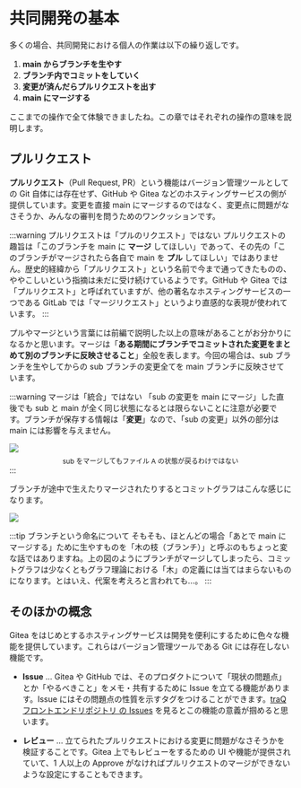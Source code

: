 # 共同開発の基本

多くの場合、共同開発における個人の作業は以下の繰り返しです。

1. **main からブランチを生やす**
2. **ブランチ内でコミットをしていく**
3. **変更が済んだらプルリクエストを出す**
4. **main にマージする**

ここまでの操作で全て体験できましたね。この章ではそれぞれの操作の意味を説明します。

## プルリクエスト

**プルリクエスト**（Pull Request, PR）という機能はバージョン管理ツールとしての Git 自体には存在せず、GitHub や Gitea などのホスティングサービスの側が提供しています。変更を直接 main にマージするのではなく、変更点に問題がなさそうか、みんなの審判を問うためのワンクッションです。

:::warning プルリクエストは「プルのリクエスト」ではない
プルリクエストの趣旨は「このブランチを main に **マージ** してほしい」であって、その先の「このブランチがマージされたら各自で main を **プル** してほしい」ではありません。歴史的経緯から「プルリクエスト」という名前で今まで通ってきたものの、ややこしいという指摘は未だに受け続けているようです。GitHub や Gitea では「プルリクエスト」と呼ばれていますが、他の著名なホスティングサービスの一つである GitLab では「マージリクエスト」というより直感的な表現が使われています。
:::

プルやマージという言葉には前編で説明した以上の意味があることがお分かりになるかと思います。マージは「**ある期間にブランチでコミットされた変更をまとめて別のブランチに反映させること**」全般を表します。今回の場合は、sub ブランチを生やしてからの sub ブランチの変更全てを main ブランチに反映させています。

:::warning マージは「統合」ではない
「sub の変更を main にマージ」した直後でも sub と main が全く同じ状態になるとは限らないことに注意が必要です。ブランチが保存する情報は「**変更**」なので、「sub の変更」以外の部分は main には影響を与えません。

![](https://md.trap.jp/uploads/upload_8b27e59a114f984bf7c41d456dc95b40.png)
<p style="font-size: 12px; text-align: center; margin: -8px 0 0 0">sub をマージしてもファイル A の状態が戻るわけではない</p>
:::

ブランチが途中で生えたりマージされたりするとコミットグラフはこんな感じになります。

![](https://md.trap.jp/uploads/upload_8354df7754459cfd08b0e67b333e8b19.png)

:::tip ブランチという命名について
そもそも、ほとんどの場合「あとで main にマージする」ために生やすものを「木の枝（ブランチ）」と呼ぶのもちょっと変な話ではありますね。上の図のようにブランチがマージしてしまったら、コミットグラフは少なくともグラフ理論における「木」の定義には当てはまらないものになります。とはいえ、代案を考えろと言われても…。
:::

## そのほかの概念

Gitea をはじめとするホスティングサービスは開発を便利にするために色々な機能を提供しています。これらはバージョン管理ツールである Git には存在しない機能です。

- **Issue** ... Gitea や GitHub では、そのプロダクトについて「現状の問題点」とか「やるべきこと」をメモ・共有するために Issue を立てる機能があります。Issue にはその問題点の性質を示すタグをつけることができます。[traQ フロントエンドリポジトリ の Issues](https://github.com/traPtitech/traQ_S-UI/issues) を見るとこの機能の意義が掴めると思います。

- **レビュー** ... 立てられたプルリクエストにおける変更に問題がなさそうかを検証することです。Gitea 上でもレビューをするための UI や機能が提供されていて、1 人以上の Approve がなければプルリクエストのマージができないような設定にすることもできます。